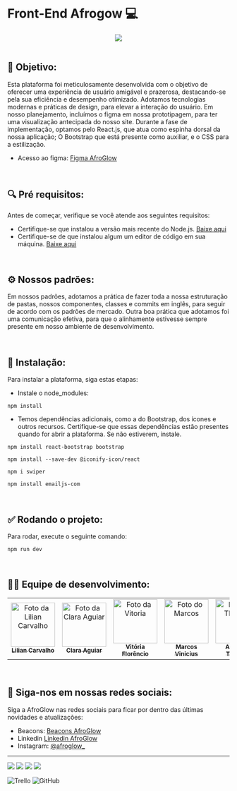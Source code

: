 # Front-End Afrogow 💻

<div align="center">
<img src="https://i.imgur.com/N1oLJyB.png" />
</div>
<br/>

<h2> 🎯 Objetivo:</h2>
   <p>
      Esta plataforma foi meticulosamente desenvolvida com o objetivo de oferecer uma experiência de usuário amigável e prazerosa, destacando-se pela sua eficiência e desempenho otimizado. Adotamos tecnologias modernas e práticas de design, para elevar a interação do usuário. Em nosso planejamento, incluímos o figma em nossa prototipagem, para ter uma visualização antecipada do nosso site. Durante a fase de implementação, optamos pelo React.js, que atua como espinha dorsal da nossa aplicação; O Bootstrap que está presente como auxiliar, e o CSS para a estilização.
   </p>

- Acesso ao figma: [Figma AfroGlow](https://www.figma.com/file/tmMpKY6U0T90iErD8FBUMQ/AfroGlow?type=design&node-id=111%3A3&mode=design&t=Hwyg8OOIwznCqFHY-1)
<br/>

<h2> 🔍 Pré requisitos:</h2>
   <p>
      Antes de começar, verifique se você atende aos seguintes requisitos:
   </p>

- Certifique-se que instalou a versão mais recente do Node.js.  [Baixe aqui](https://nodejs.org/en)
- Certifique-se de que instalou algum um editor de código em sua máquina. [Baixe aqui](https://code.visualstudio.com/)
<br/>

<h2> ⚙️ Nossos padrões:</h2>
   <p>
      Em nossos padrões, adotamos a prática de fazer toda a nossa estruturação de pastas, nossos componentes, classes e commits em inglês, para seguir de acordo com os padrões de mercado. Outra boa prática que adotamos foi uma comunicação efetiva, para que o alinhamente estivesse sempre presente em nosso ambiente de desenvolvimento.
   </p>
<br/>

<h2> 🚀 Instalação:</h2>
   <p>
      Para instalar a plataforma, siga estas etapas:
   </p>

- Instale o node_modules:
```
npm install
```
- Temos dependências adicionais, como a do Bootstrap, dos ícones e outros recursos. Certifique-se que essas dependências estão presentes quando for abrir a plataforma. Se não estiverem, instale.
```
npm install react-bootstrap bootstrap
```
```
npm install --save-dev @iconify-icon/react
```
```
npm i swiper
```
```
npm install emailjs-com
```
<br/>

<h2> ✅ Rodando o projeto:</h2>
   <p>
      Para rodar, execute o seguinte comando:
   </p>
   
```
npm run dev
```
<br/>

<h2>🤝🏾 Equipe de desenvolvimento:</h2>

<table>
  <tr>
    <td align="center">
      <a href="https://github.com/Lilian-Carvalho25" title="Github Lilian">
        <img src="https://i.imgur.com/3dcOmX2.jpg" width="100px;" alt="Foto da Lilian Carvalho" /><br>
        <sub>
          <b>Lilian Carvalho</b>
        </sub>
      </a>
    </td>
    <td align="center">
      <a href="https://github.com/claraAgMd" title="Github Clara">
        <img src="https://github.com/claraAgMd.png" width="100px;" alt="Foto da Clara Aguiar"/><br>
        <sub>
          <b>Clara Aguiar</b>
        </sub>
      </a>
    </td>
    <td align="center">
      <a href="https://github.com/Vtoriaa" title="Github Vitoria">
        <img src="https://github.com/Vtoriaa.png" width="100px;" alt="Foto da Vitoria"/><br>
        <sub>
          <b>Vitória Florêncio</b>
        </sub>
      </a>
    </td>
     <td align="center">
      <a href="https://github.com/ViniciusV4" title="Github Marcos">
        <img src="https://github.com/ViniciusV4.png" width="100px;" alt="Foto do Marcos"/><br>
        <sub>
          <b>Marcos Vinicius</b>
        </sub>
      </a>
    </td>
     <td align="center">
      <a href="https://github.com/anthonythom" title="Github Thomas">
        <img src="https://github.com/anthonythom.png" width="100px;" alt="Foto do Thomas"/><br>
        <sub>
          <b>Anthony Thomas</b>
        </sub>
      </a>
    </td>
     <td align="center">
      <a href="https://github.com/Fabricio1308" title="Github Fabrício">
        <img src="https://github.com/Fabricio1308.png" width="100px;" alt="Foto do Fabrício"/><br>
        <sub>
          <b>Fabrício Carvalho</b>
        </sub>
      </a>
    </td>
  </tr>
</table>
<br/>

## 📱 Siga-nos em nossas redes sociais:

Siga a AfroGlow nas redes sociais para ficar por dentro das últimas novidades e atualizações:

- Beacons: [Beacons AfroGlow](https://beacons.ai/afroglow_)
- Linkedin [Linkedin AfroGlow](https://www.linkedin.com/company/afroglow2023/)
- Instagram: [@afroglow_](https://www.instagram.com/afroglow__/)


<hr>

<div>
<img src="https://img.shields.io/badge/React-20232A?style=for-the-badge&logo=react&logoColor=61DAFB" />
<img src="https://img.shields.io/badge/CSS3-1572B6?style=for-the-badge&logo=css3&logoColor=white" />
<img src="https://img.shields.io/badge/Bootstrap-563D7C?style=for-the-badge&logo=bootstrap&logoColor=white" />
<img src="https://img.shields.io/badge/React_Router-CA4245?style=for-the-badge&logo=react-router&logoColor=white" />

![Trello](https://img.shields.io/badge/Trello-%23026AA7.svg?style=for-the-badge&logo=Trello&logoColor=white)
![GitHub](https://img.shields.io/badge/github-%23121011.svg?style=for-the-badge&logo=github&logoColor=white)
</div>

